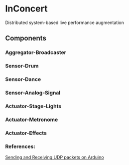 # InConcert
Distributed system-based live performance augmentation


## Components

### Aggregator-Broadcaster

### Sensor-Drum

### Sensor-Dance

### Sensor-Analog-Signal

### Actuator-Stage-Lights

### Actuator-Metronome

### Actuator-Effects



### References:
[Sending and Receiving UDP packets on Arduino](https://docs.arduino.cc/tutorials/ethernet-shield-rev2/udp-send-receive-string)
